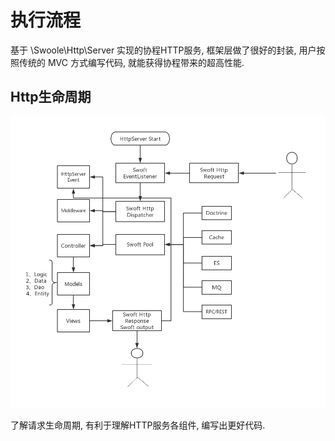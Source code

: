 # 执行流程

基于 \Swoole\Http\Server 实现的协程HTTP服务, 框架层做了很好的封装, 用户按照传统的 MVC 方式编写代码, 就能获得协程带来的超高性能.

## Http生命周期

![Http生命周期](../image/http-server/process/1.png)

了解请求生命周期, 有利于理解HTTP服务各组件, 编写出更好代码.
